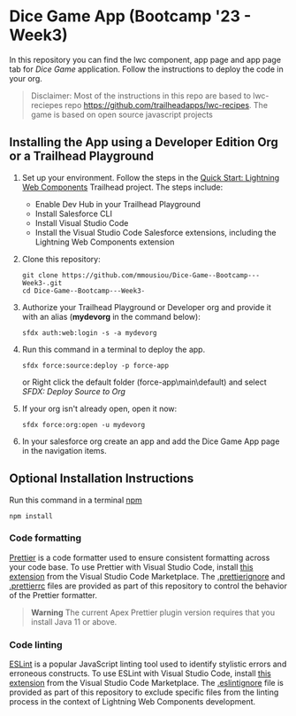 # Dice Game App (Bootcamp '23 - Week3)

In this repository you can find the lwc component, app page and app page tab for *Dice Game* application. Follow the instructions to deploy the code in your org.

>Disclaimer: Most of the instructions in this repo are based to lwc-reciepes repo https://github.com/trailheadapps/lwc-recipes. The game is based on open source javascript projects 

## Installing the App using a Developer Edition Org or a Trailhead Playground

1. Set up your environment. Follow the steps in the [Quick Start: Lightning Web Components](https://trailhead.salesforce.com/content/learn/projects/quick-start-lightning-web-components/) Trailhead project. The steps include:

   - Enable Dev Hub in your Trailhead Playground
   - Install Salesforce CLI
   - Install Visual Studio Code
   - Install the Visual Studio Code Salesforce extensions, including the Lightning Web Components extension

1. Clone this repository:

   ```
   git clone https://github.com/mmousiou/Dice-Game--Bootcamp---Week3-.git
   cd Dice-Game--Bootcamp---Week3-
   ```

1. Authorize your Trailhead Playground or Developer org and provide it with an alias (**mydevorg** in the command below):

   ```
   sfdx auth:web:login -s -a mydevorg
   ```

1. Run this command in a terminal to deploy the app.

   ```
   sfdx force:source:deploy -p force-app
   ```
   
   or Right click the default folder (force-app\main\default) and select *SFDX: Deploy Source to Org*

1. If your org isn't already open, open it now:

   ```
   sfdx force:org:open -u mydevorg
   ```

1. In your salesforce org create an app and add the Dice Game App page in the navigation items.


## Optional Installation Instructions

Run this command in a terminal [npm](https://docs.npmjs.com/)

```
npm install
```

### Code formatting

[Prettier](https://prettier.io/) is a code formatter used to ensure consistent formatting across your code base. To use Prettier with Visual Studio Code, install [this extension](https://marketplace.visualstudio.com/items?itemName=esbenp.prettier-vscode) from the Visual Studio Code Marketplace. The [.prettierignore](/.prettierignore) and [.prettierrc](/.prettierrc) files are provided as part of this repository to control the behavior of the Prettier formatter.

> **Warning**
> The current Apex Prettier plugin version requires that you install Java 11 or above.

### Code linting

[ESLint](https://eslint.org/) is a popular JavaScript linting tool used to identify stylistic errors and erroneous constructs. To use ESLint with Visual Studio Code, install [this extension](https://marketplace.visualstudio.com/items?itemName=salesforce.salesforcedx-vscode-lwc) from the Visual Studio Code Marketplace. The [.eslintignore](/.eslintignore) file is provided as part of this repository to exclude specific files from the linting process in the context of Lightning Web Components development.
